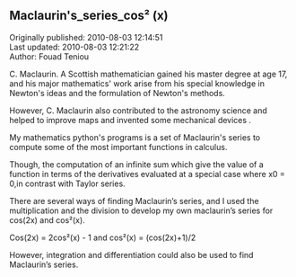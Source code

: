 ## Maclaurin's_series_cos² (x)  
Originally published: 2010-08-03 12:14:51  
Last updated: 2010-08-03 12:21:22  
Author: Fouad Teniou  
  
C. Maclaurin. A Scottish mathematician gained his master degree at age 17, and his major mathematics' work arise from his special knowledge in Newton's ideas and the formulation of Newton's methods.

However, C. Maclaurin also contributed to the astronomy science and helped to improve maps and invented some mechanical devices .

My mathematics python's programs is a set of Maclaurin's series to compute some of the most important functions in calculus.

Though, the computation of an infinite sum which give the value of a function in terms of the derivatives evaluated at a special case where x0 = 0,in contrast with Taylor series. 

There are several ways of finding Maclaurin’s series, and I used the multiplication and the division to develop my own maclaurin’s series for cos(2x) and cos²(x).

Cos(2x) = 2cos²(x) - 1 and cos²(x) = (cos(2x)+1)/2

However, integration and differentiation could also be used to find Maclaurin’s series. 
